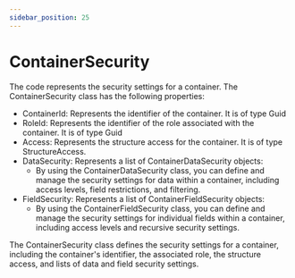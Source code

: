 ```yaml
---
sidebar_position: 25
---
```

# ContainerSecurity

The code represents the security settings for a container. The ContainerSecurity class has the following properties:

- ContainerId: Represents the identifier of the container. It is of type Guid
- RoleId: Represents the identifier of the role associated with the container. It is of type Guid
- Access: Represents the structure access for the container. It is of type StructureAccess.
- DataSecurity: Represents a list of ContainerDataSecurity objects:
  - By using the ContainerDataSecurity class, you can define and manage the security settings for data within a container, including access levels, field restrictions, and filtering.
- FieldSecurity: Represents a list of ContainerFieldSecurity objects:
  - By using the ContainerFieldSecurity class, you can define and manage the security settings for individual fields within a container, including access levels and recursive security settings.

The ContainerSecurity class defines the security settings for a container, including the container's identifier, the associated role, the structure access, and lists of data and field security settings.
